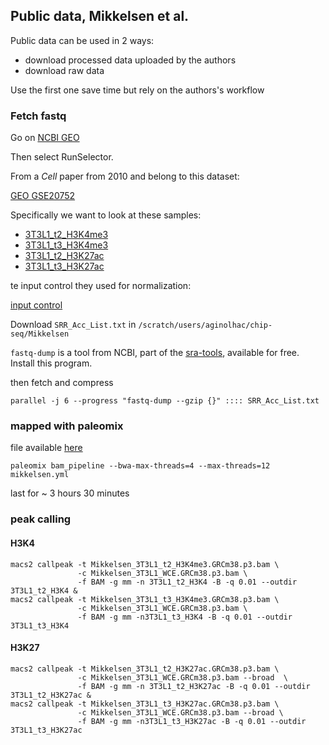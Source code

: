 ## Public data, Mikkelsen et al.

Public data can be used in 2 ways:

* download processed data uploaded by the authors
* download raw data

Use the first one save time but rely on the authors's workflow

### Fetch fastq


Go on [NCBI GEO](http://www.ncbi.nlm.nih.gov/sra?linkname=bioproject_sra_all&from_uid=125035)

Then select RunSelector.

From a _Cell_ paper from 2010 and belong to this dataset:
 
[GEO GSE20752](http://www.ncbi.nlm.nih.gov/geo/query/acc.cgi?acc=GSE20752)
 
Specifically we want to look at these samples:
 
* [3T3L1_t2_H3K4me3](http://www.ncbi.nlm.nih.gov/geo/query/acc.cgi?acc=GSM535748)
* [3T3L1_t3_H3K4me3](http://www.ncbi.nlm.nih.gov/geo/query/acc.cgi?acc=GSM535755)
* [3T3L1_t2_H3K27ac](http://www.ncbi.nlm.nih.gov/geo/query/acc.cgi?acc=GSM535751) 
* [3T3L1_t3_H3K27ac](http://www.ncbi.nlm.nih.gov/geo/query/acc.cgi?acc=GSM535758)
 
te input control they used for normalization:

[input control](http://www.ncbi.nlm.nih.gov/geo/query/acc.cgi?acc=GSM535740)


Download `SRR_Acc_List.txt` in `/scratch/users/aginolhac/chip-seq/Mikkelsen`

`fastq-dump` is a tool from NCBI, part of the [sra-tools](https://github.com/ncbi/sra-tools/wiki/Downloads), available for free. Install this program.

then fetch and compress

`parallel -j 6 --progress "fastq-dump --gzip {}" :::: SRR_Acc_List.txt`

### mapped with paleomix

file available [here](https://github.com/ginolhac/chip-seq/blob/master/mikkelsen.yml)

```
paleomix bam_pipeline --bwa-max-threads=4 --max-threads=12 mikkelsen.yml
```

last for ~ 3 hours 30 minutes


### peak calling

#### H3K4

```
macs2 callpeak -t Mikkelsen_3T3L1_t2_H3K4me3.GRCm38.p3.bam \
               -c Mikkelsen_3T3L1_WCE.GRCm38.p3.bam \
               -f BAM -g mm -n 3T3L1_t2_H3K4 -B -q 0.01 --outdir 3T3L1_t2_H3K4 &
macs2 callpeak -t Mikkelsen_3T3L1_t3_H3K4me3.GRCm38.p3.bam \
               -c Mikkelsen_3T3L1_WCE.GRCm38.p3.bam \
               -f BAM -g mm -n3T3L1_t3_H3K4 -B -q 0.01 --outdir 3T3L1_t3_H3K4
```

#### H3K27

```
macs2 callpeak -t Mikkelsen_3T3L1_t2_H3K27ac.GRCm38.p3.bam \
               -c Mikkelsen_3T3L1_WCE.GRCm38.p3.bam --broad  \
               -f BAM -g mm -n 3T3L1_t2_H3K27ac -B -q 0.01 --outdir 3T3L1_t2_H3K27ac &
macs2 callpeak -t Mikkelsen_3T3L1_t3_H3K27ac.GRCm38.p3.bam \
               -c Mikkelsen_3T3L1_WCE.GRCm38.p3.bam --broad \
               -f BAM -g mm -n3T3L1_t3_H3K27ac -B -q 0.01 --outdir 3T3L1_t3_H3K27ac
```


